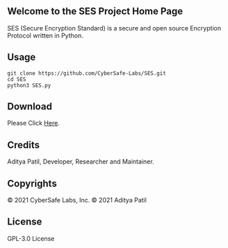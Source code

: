 ## Welcome to the SES Project Home Page

SES (Secure Encryption Standard) is a secure and open source Encryption Protocol written in Python.

## Usage
```
git clone https://github.com/CyberSafe-Labs/SES.git
cd SES
python3 SES.py
```

## Download
Please Click <a href="download">Here</a>.

## Credits
Aditya Patil, Developer, Researcher and Maintainer.

## Copyrights
© 2021 CyberSafe Labs, Inc.
© 2021 Aditya Patil

## License
GPL-3.0 License
